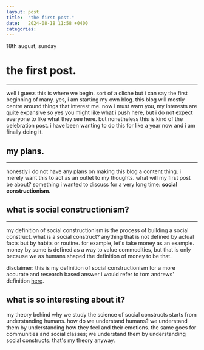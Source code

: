 ```yaml
---
layout: post
title:  "the first post."
date:   2024-08-18 11:58 +0400
categories:
---
```


18th august, sunday

# the first post.

---

well i guess this is where we begin. sort of a cliche but i can say the first beginning of many. yes, i am starting my own blog. this blog will mostly centre around things that interest me. now i must warn you, my interests are quite expansive so yes you might like what i push here, but i do not expect everyone to like what they see here. but nonetheless this is kind of the celebration post. i have been wanting to do this for like a year now and i am finally doing it.

## my plans.

---

honestly i do not have any plans on making this blog a content thing. i merely want this to act as an outlet to my thoughts. what will my first post be about? something i wanted to discuss for a very long time: **social constructionism**.

## what is social constructionism?

---

my definition of social constructionism is the process of building a social construct. what is a social construct? anything that is not defined by actual facts but by habits or routine. for example, let's take money as an example. money by some is defined as a way to value commodities, but that is only because we as humans shaped the definition of money to be that.

disclaimer: this is my definition of social constructionism for a more accurate and research based answer i would refer to tom andrews' definition [here](https://groundedtheoryreview.com/2012/06/01/what-is-social-constructionism/).

## what is so interesting about it?

my theory behind why we study the science of social constructs starts from understanding humans. how do we understand humans? we understand them by understanding how they feel and their emotions. the same goes for communities and social classes; we understand them by understanding social constructs. that's my theory anyway.
